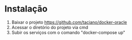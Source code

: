 # Instalação
1. Baixar o projeto https://github.com/taciano/docker-oracle
2. Acessar o diretório do projeto via cmd
3. Subir os serviços com o comando "docker-compose up"
